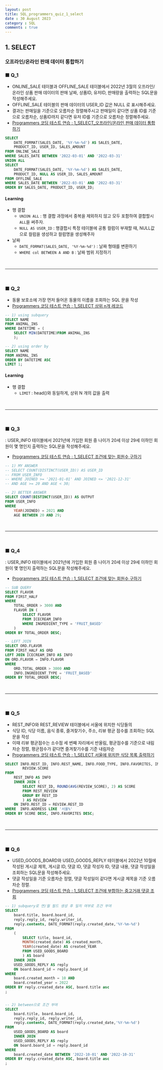 ```yaml
---
layout: post
title: SQL_programmers_quiz_1_select
date : 30 August 2023
category : SQL
comments : true
---
```


## 1. SELECT
### 오프라인/온라인 판매 데이터 통합하기
### ■ Q_1
 - ONLINE_SALE 테이블과 OFFLINE_SALE 테이블에서 2022년 3월의 오프라인/온라인 상품 판매 데이터의 판매 날짜, 상품ID, 유저ID, 판매량을 출력하는 SQL문을 작성해주세요.  
 - OFFLINE_SALE 테이블의 판매 데이터의 USER_ID 값은 NULL 로 표시해주세요.  
 - 결과는 판매일을 기준으로 오름차순 정렬해주시고 판매일이 같다면 상품 ID를 기준으로 오름차순, 상품ID까지 같다면 유저 ID를 기준으로 오름차순 정렬해주세요.  
 - [Programmers 코딩 테스트 연습 : 1_SELECT_오프라인/온라인 판매 데이터 통합하기](https://school.programmers.co.kr/learn/courses/30/lessons/131537)  

```sql
SELECT
    DATE_FORMAT(SALES_DATE, '%Y-%m-%d') AS SALES_DATE,
    PRODUCT_ID, USER_ID, SALES_AMOUNT
FROM ONLINE_SALE 
WHERE SALES_DATE BETWEEN '2022-03-01' AND '2022-03-31'
UNION ALL
SELECT
    DATE_FORMAT(SALES_DATE, '%Y-%m-%d') AS SALES_DATE,
    PRODUCT_ID, NULL AS USER_ID, SALES_AMOUNT
FROM OFFLINE_SALE
WHERE SALES_DATE BETWEEN '2022-03-01' AND '2022-03-31'
ORDER BY SALES_DATE, PRODUCT_ID, USER_ID;
```
#### Learning
 - 행 결합
   - `UNION ALL` : 행 결합 과정에서 중복을 제외하지 않고 모두 포함하여 결합할시 `ALL`을 써주자.
   - `NULL AS USER_ID` : 행결합시 특정 테이블에 공통 컬럼이 부재할 때, NULL값으로 컬럼을 생성하고 컬럼명을 생성해주자
 - 날짜 
   - `DATE_FORMAT(SALES_DATE, '%Y-%m-%d')` : 날짜 형태를 변환하기  
   - `WHERE col BETWEEN A AND B` : 날짜 범위 지정하기  


<br>

--- 

<br>

### ■ Q_2
 - 동물 보호소에 가장 먼저 들어온 동물의 이름을 조회하는 SQL 문을 작성
 - [Programmers 코딩 테스트 연습 : 1_SELECT  상위 n개 레코드](https://school.programmers.co.kr/learn/courses/30/lessons/59405)  


```sql
-- 1) using subquery
SELECT NAME
FROM ANIMAL_INS
WHERE DATETIME = (
    SELECT MIN(DATETIME)FROM ANIMAL_INS
    );

-- 2) using order by
SELECT NAME
FROM ANIMAL_INS
ORDER BY DATETIME ASC
LIMIT 1;
```
#### Learning
 - 행 결합
   - `LIMIT` : head()와 동일하게, 상위 N 개의 값을 출력


<br>

--- 

<br>

### ■ Q_3
 : USER_INFO 테이블에서 2021년에 가입한 회원 중 나이가 20세 이상 29세 이하인 회원이 몇 명인지 출력하는 SQL문을 작성해주세요.
  - [Programmers 코딩 테스트 연습 : 1_SELECT 조건에 맞는 회원수 구하기](https://school.programmers.co.kr/learn/courses/30/lessons/131535) 

```sql
-- 1) MY ANSWER
-- SELECT COUNT(DISTINCT(USER_ID)) AS USER_ID 
-- FROM USER_INFO
-- WHERE JOINED >= '2021-01-01' AND JOINED <= '2021-12-31'
-- AND AGE >= 20 AND AGE < 30;

-- 2) BETTER ANSWER
SELECT COUNT(DISTINCT(USER_ID)) AS OUTPUT
FROM USER_INFO
WHERE 
    YEAR(JOINED) = 2021 AND
    AGE BETWEEN 20 AND 29;

```


<br>

--- 

<br>

### ■ Q_4
 : USER_INFO 테이블에서 2021년에 가입한 회원 중 나이가 20세 이상 29세 이하인 회원이 몇 명인지 출력하는 SQL문을 작성해주세요.
  - [Programmers 코딩 테스트 연습 : 1_SELECT 조건에 맞는 회원수 구하기](https://school.programmers.co.kr/learn/courses/30/lessons/131535) 

```sql
-- SUB QUERY
SELECT FLAVOR
FROM FIRST_HALF 
WHERE 
    TOTAL_ORDER > 3000 AND 
    FLAVOR IN (
        SELECT FLAVOR
        FROM ICECREAM_INFO 
        WHERE INGREDIENT_TYPE = 'FRUIT_BASED'
    )
ORDER BY TOTAL_ORDER DESC;

-- LEFT JOIN
SELECT ORD.FLAVOR 
FROM FIRST_HALF AS ORD
LEFT JOIN ICECREAM_INFO AS INFO
ON ORD.FLAVOR = INFO.FLAVOR
WHERE
    ORD.TOTAL_ORDER > 3000 AND 
    INFO.INGREDIENT_TYPE = 'FRUIT_BASED'
ORDER BY TOTAL_ORDER DESC;
```

<br>

--- 

<br>

### ■ Q_5
 - REST_INFO와 REST_REVIEW 테이블에서 서울에 위치한 식당들의 
 - 식당 ID, 식당 이름, 음식 종류, 즐겨찾기수, 주소, 리뷰 평균 점수를 조회하는 SQL문을 작성
 - 이때 리뷰 평균점수는 소수점 세 번째 자리에서 반올림, 평균점수를 기준으로 내림차순 정렬, 평균점수가 같다면 즐겨찾기수를 기준 내림차순 
 - [Programmers 코딩 테스트 연습 : 1_SELECT 서울에 위치한 식당 목록 출력하기](https://school.programmers.co.kr/learn/courses/30/lessons/131118) 

```sql
SELECT INFO.REST_ID, INFO.REST_NAME, INFO.FOOD_TYPE, INFO.FAVORITES, INFO.ADDRESS,
        REVIEW.SCORE
FROM
    REST_INFO AS INFO
    INNER JOIN (
        SELECT REST_ID, ROUND(AVG(REVIEW_SCORE), 2) AS SCORE
        FROM REST_REVIEW
        GROUP BY REST_ID
        ) AS REVIEW
    ON INFO.REST_ID = REVIEW.REST_ID
WHERE  INFO.ADDRESS LIKE '서울%'
ORDER BY SCORE DESC, INFO.FAVORITES DESC;
```


<br>

--- 

<br>

### ■ Q_6
 - USED_GOODS_BOARD와 USED_GOODS_REPLY 테이블에서 2022년 10월에 작성된 게시글 제목, 게시글 ID, 댓글 ID, 댓글 작성자 ID, 댓글 내용, 댓글 작성일을 조회하는 SQL문을 작성해주세요. 
 - 댓글 작성일을 기준 오름차순 정렬, 댓글 작성일이 같다면 게시글 제목을 기준 오름차순 정렬.
 - [Programmers 코딩 테스트 연습 : 1_SELECT 조건에 부합하는 중고거래 댓글 조회](https://school.programmers.co.kr/learn/courses/30/lessons/164673) 

```sql
-- 1) subquery로 연/월 필드 생성 후 일치 여부로 조건 부여
SELECT 
    board.title, board.board_id, 
    reply.reply_id, reply.writer_id, 
    reply.contents, DATE_FORMAT(reply.created_date,'%Y-%m-%d')
FROM
    (
        SELECT title, board_id, 
        MONTH(created_date) AS created_month,
        YEAR(created_date) AS created_YEAR
        FROM USED_GOODS_BOARD
        ) AS board
    INNER JOIN 
    USED_GOODS_REPLY AS reply
    ON board.board_id = reply.board_id
WHERE 
    board.created_month = 10 AND
    board.created_year = 2022
ORDER BY reply.created_date ASC, board.title asc 
;


-- 2) between으로 조건 부여
SELECT 
    board.title, board.board_id, 
    reply.reply_id, reply.writer_id, 
    reply.contents, DATE_FORMAT(reply.created_date,'%Y-%m-%d')
FROM
    USED_GOODS_BOARD AS board
    INNER JOIN 
    USED_GOODS_REPLY AS reply
    ON board.board_id = reply.board_id
WHERE 
    board.created_date BETWEEN '2022-10-01' AND '2022-10-31'
ORDER BY reply.created_date ASC, board.title asc 
;

```